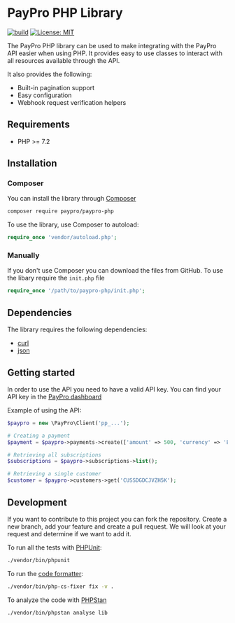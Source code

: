 # PayPro PHP Library

[![build](https://github.com/paypronl/paypro-php/actions/workflows/ci.yml/badge.svg?branch=master)](https://github.com/paypronl/paypro-php/actions/workflows/ci.yml)
[![License: MIT](https://img.shields.io/badge/License-MIT-blue.svg)](https://opensource.org/licenses/MIT)

The PayPro PHP library can be used to make integrating with the PayPro API easier when using PHP.
It provides easy to use classes to interact with all resources available through the API.

It also provides the following:

- Built-in pagination support
- Easy configuration
- Webhook request verification helpers

## Requirements

- PHP >= 7.2

## Installation

### Composer

You can install the library through [Composer](https://getcomposer.org/)

```sh
composer require paypro/paypro-php
```

To use the library, use Composer to autoload:

```php
require_once 'vendor/autoload.php';

```

### Manually

If you don't use Composer you can download the files from GitHub. To use the libary require the `init.php` file

```php
require_once '/path/to/paypro-php/init.php';
```

## Dependencies

The library requires the following dependencies:

- [curl](https://secure.php.net/manual/en/book.curl.php)
- [json](https://secure.php.net/manual/en/book.json.php)

## Getting started

In order to use the API you need to have a valid API key.
You can find your API key in the [PayPro dashboard](https://app.paypro.nl/developers/api-keys)

Example of using the API:

```php
$paypro = new \PayPro\Client('pp_...');

# Creating a payment
$payment = $paypro->payments->create(['amount' => 500, 'currency' => 'EUR', 'description' => 'Test Payment']);

# Retrieving all subscriptions
$subscriptions = $paypro->subscriptions->list();

# Retrieving a single customer
$customer = $paypro->customers->get('CUSSDGDCJVZH5K');

```

## Development

If you want to contribute to this project you can fork the repository. Create a new branch, add your feature and create a pull request. We will look at your request and determine if we want to add it.

To run all the tests with [PHPUnit](https://phpunit.de/):

```sh
./vendor/bin/phpunit
```

To run the [code formatter](https://cs.symfony.com/):

```sh
./vendor/bin/php-cs-fixer fix -v .
```

To analyze the code with [PHPStan](https://phpstan.org/)

```sh
./vendor/bin/phpstan analyse lib
```
